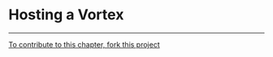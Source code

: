 # Hosting a Vortex

----

[To contribute to this chapter, fork this project](https://github.com/murrayjason/lc-howto)

